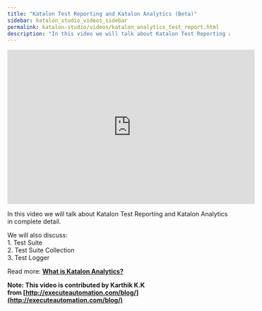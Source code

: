 ```yaml
---
title: "Katalon Test Reporting and Katalon Analytics (Beta)"
sidebar: katalon_studio_videos_sidebar
permalink: katalon-studio/videos/katalon_analytics_test_report.html
description: "In this video we will talk about Katalon Test Reporting and Katalon Analytics in complete detail. We will also discuss: Test Suite Collection & Test Logger"
---
```

<iframe src="https://www.youtube.com/embed/cn2KY4lxXp4?autoplay=1" width="560" height="349" frameborder="0" allowfullscreen="allowfullscreen">&nbsp;</iframe>

In this video we will talk about Katalon Test Reporting and Katalon Analytics in complete detail.

We will also discuss:  
1\. Test Suite  
2\. Test Suite Collection  
3\. Test Logger

Read more: **[What is Katalon Analytics?](http://docs.katalon.com/pages/viewpage.action?pageId=5118810)**

**Note: This video is contributed by Karthik K.K from [http://executeautomation.com/blog/](http://executeautomation.com/blog/)**